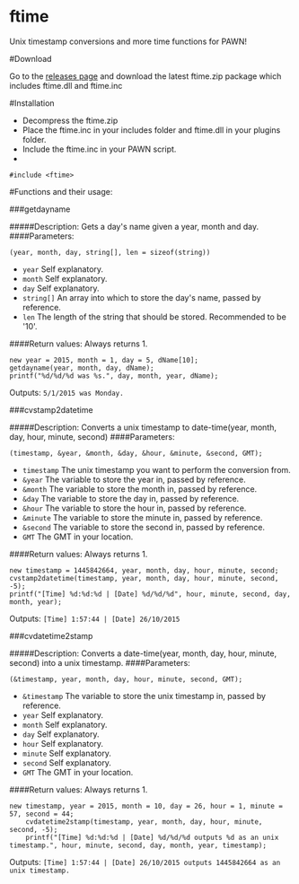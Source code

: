 # ftime
Unix timestamp conversions and more time functions for PAWN!

#Download

Go to the [releases page](https://github.com/ThreeKingz/ftime/releases) and download the latest ftime.zip package which includes ftime.dll and ftime.inc


#Installation

- Decompress the ftime.zip
- Place the ftime.inc in your includes folder and ftime.dll in your plugins folder.
- Include the ftime.inc in your PAWN script.
- 
```pawn
#include <ftime> 
```

#Functions and their usage:

###getdayname

#####Description: 
      Gets a day's name given a year, month and day.
####Parameters:
```pawn
(year, month, day, string[], len = sizeof(string))
```
* `year`                 Self explanatory.
* `month`                Self explanatory.
* `day`                  Self explanatory.
* `string[]`             An array into which to store the day's name, passed by reference.
* `len`                  The length of the string that should be stored. Recommended to be '10'.

####Return values:
    Always returns 1.

```pawn
new year = 2015, month = 1, day = 5, dName[10];
getdayname(year, month, day, dName);
printf("%d/%d/%d was %s.", day, month, year, dName);
```
Outputs: `5/1/2015 was Monday.`

###cvstamp2datetime

#####Description: 
      Converts a unix timestamp to date-time(year, month, day, hour, minute, second)
####Parameters:
```pawn
(timestamp, &year, &month, &day, &hour, &minute, &second, GMT);
```
* `timestamp`            The unix timestamp you want to perform the conversion from.
* `&year`                The variable to store the year in, passed by reference.
* `&month`               The variable to store the month in, passed by reference.
* `&day`                 The variable to store the day in, passed by reference.
* `&hour`                The variable to store the hour in, passed by reference.
* `&minute`              The variable to store the minute in, passed by reference.
* `&second`              The variable to store the second in, passed by reference.
* `GMT`                  The GMT in your location.

####Return values:
    Always returns 1.

```pawn
new timestamp = 1445842664, year, month, day, hour, minute, second;
cvstamp2datetime(timestamp, year, month, day, hour, minute, second, -5);
printf("[Time] %d:%d:%d | [Date] %d/%d/%d", hour, minute, second, day, month, year);
```
Outputs: `[Time] 1:57:44 | [Date] 26/10/2015`


###cvdatetime2stamp

#####Description: 
      Converts a date-time(year, month, day, hour, minute, second) into a unix timestamp.
####Parameters:
```pawn
(&timestamp, year, month, day, hour, minute, second, GMT);
```
* `&timestamp`            The variable to store the unix timestamp in, passed by reference.
* `year`                Self explanatory.
* `month`              Self explanatory.
* `day`                 Self explanatory.
* `hour`                Self explanatory.
* `minute`              Self explanatory.
* `second`             Self explanatory.
* `GMT`                  The GMT in your location.

####Return values:
    Always returns 1.

```pawn
new timestamp, year = 2015, month = 10, day = 26, hour = 1, minute = 57, second = 44;
	cvdatetime2stamp(timestamp, year, month, day, hour, minute, second, -5);
	printf("[Time] %d:%d:%d | [Date] %d/%d/%d outputs %d as an unix timestamp.", hour, minute, second, day, month, year, timestamp);
```
Outputs: `[Time] 1:57:44 | [Date] 26/10/2015 outputs 1445842664 as an unix timestamp.`



